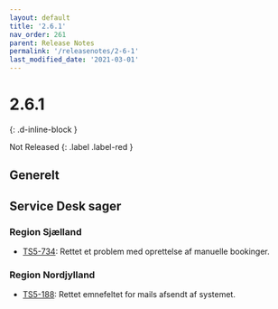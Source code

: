 ```yaml
---
layout: default
title: '2.6.1'
nav_order: 261
parent: Release Notes
permalink: '/releasenotes/2-6-1'
last_modified_date: '2021-03-01'
---
```


# 2.6.1
{: .d-inline-block }

Not Released
{: .label .label-red }

## Generelt

## Service Desk sager

### Region Sjælland
- [TS5-734](https://sd.trifork.com/browse/TS5-734): Rettet et problem med oprettelse af manuelle bookinger.

### Region Nordjylland
- [TS5-188](https://sd.trifork.com/browse/TS5-188): Rettet emnefeltet for mails afsendt af systemet.
